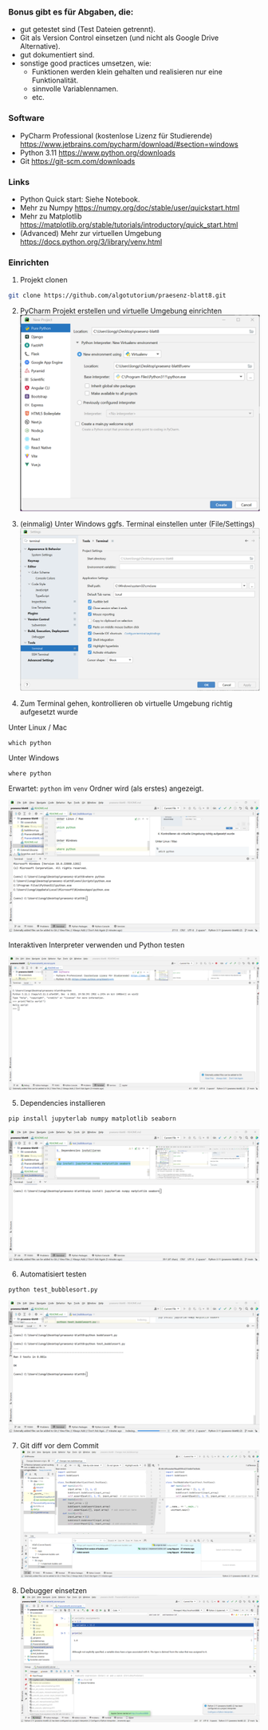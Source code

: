 ### Bonus gibt es für Abgaben, die:
- gut getestet sind (Test Dateien getrennt).
- Git als Version Control einsetzen (und nicht als Google Drive Alternative).
- gut dokumentiert sind.
- sonstige good practices umsetzen, wie:
  + Funktionen werden klein gehalten und realisieren nur eine Funktionalität.
  + sinnvolle Variablennamen.
  + etc.

### Software
- PyCharm Professional (kostenlose Lizenz für Studierende) https://www.jetbrains.com/pycharm/download/#section=windows
- Python 3.11 https://www.python.org/downloads
- Git https://git-scm.com/downloads

### Links
- Python Quick start: Siehe Notebook.
- Mehr zu Numpy https://numpy.org/doc/stable/user/quickstart.html
- Mehr zu Matplotlib https://matplotlib.org/stable/tutorials/introductory/quick_start.html
- (Advanced) Mehr zur virtuellen Umgebung https://docs.python.org/3/library/venv.html

### Einrichten
1. Projekt clonen 

```bash
git clone https://github.com/algotutorium/praesenz-blatt8.git
```

2. PyCharm Projekt erstellen und virtuelle Umgebung einrichten
![](screenshots/2.png)

3. (einmalig) Unter Windows ggfs. Terminal einstellen unter (File/Settings)
![](screenshots/3.png)

4. Zum Terminal gehen, kontrollieren ob virtuelle Umgebung richtig aufgesetzt wurde

Unter Linux / Mac
```
which python
```

Unter Windows
```
where python
```

Erwartet: `python` im `venv` Ordner wird (als erstes) angezeigt.

![](screenshots/4.png)

Interaktiven Interpreter verwenden und Python testen

![](screenshots/9.png)

5. Dependencies installieren
```
pip install jupyterlab numpy matplotlib seaborn
```
![](screenshots/5.png)

6. Automatisiert testen
```
python test_bubblesort.py
```
![](screenshots/6.png)

7. Git diff vor dem Commit
![](screenshots/7.png)

8. Debugger einsetzen
![](screenshots/8.png)
